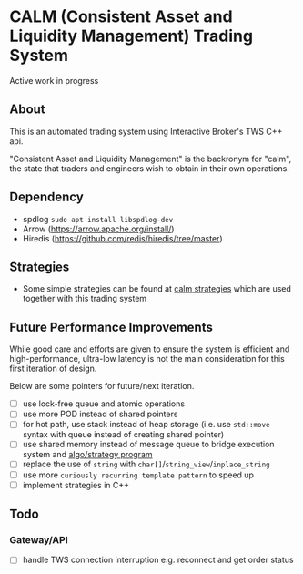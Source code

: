 # CALM (Consistent Asset and Liquidity Management) Trading System
Active work in progress

## About
This is an automated trading system using Interactive Broker's TWS C++ api.

"Consistent Asset and Liquidity Management" is the backronym for "calm", the state that traders and engineers wish to obtain 
in their own operations.

## Dependency
- spdlog `sudo apt install libspdlog-dev`
- Arrow (https://arrow.apache.org/install/)
- Hiredis (https://github.com/redis/hiredis/tree/master)

## Strategies
- Some simple strategies can be found at [calm strategies](https://github.com/wdwe/CALM-trading-strategies) which are 
used together with this trading system

## Future Performance Improvements
While good care and efforts are given to ensure the system is efficient and high-performance, ultra-low latency is not the main
consideration for this first iteration of design.

Below are some pointers for future/next iteration.
- [ ] use lock-free queue and atomic operations
- [ ] use more POD instead of shared pointers
- [ ] for hot path, use stack instead of heap storage (i.e. use `std::move` syntax with queue instead of creating shared
  pointer)
- [ ] use shared memory instead of message queue to bridge execution system and [algo/strategy program](https://github.com/wdwe/CALM-trading-strategies)
- [ ] replace the use of `string` with `char[]`/`string_view`/`inplace_string` 
- [ ] use more `curiously recurring template pattern` to speed up
- [ ] implement strategies in C++

## Todo
### Gateway/API
- [ ] handle TWS connection interruption e.g. reconnect and get order status
